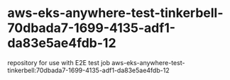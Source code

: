 # aws-eks-anywhere-test-tinkerbell-70dbada7-1699-4135-adf1-da83e5ae4fdb-12
repository for use with E2E test job aws-eks-anywhere-test-tinkerbell:70dbada7-1699-4135-adf1-da83e5ae4fdb-12
